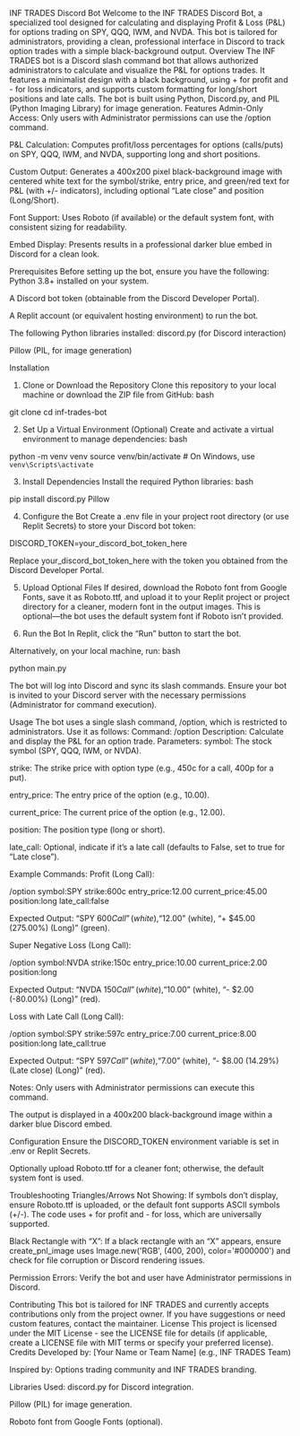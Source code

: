 INF TRADES Discord Bot
Welcome to the INF TRADES Discord Bot, a specialized tool designed for calculating and displaying Profit & Loss (P&L) for options trading on SPY, QQQ, IWM, and NVDA. This bot is tailored for administrators, providing a clean, professional interface in Discord to track option trades with a simple black-background output.
Overview
The INF TRADES bot is a Discord slash command bot that allows authorized administrators to calculate and visualize the P&L for options trades. It features a minimalist design with a black background, using + for profit and - for loss indicators, and supports custom formatting for long/short positions and late calls. The bot is built using Python, Discord.py, and PIL (Python Imaging Library) for image generation.
Features
Admin-Only Access: Only users with Administrator permissions can use the /option command.

P&L Calculation: Computes profit/loss percentages for options (calls/puts) on SPY, QQQ, IWM, and NVDA, supporting long and short positions.

Custom Output: Generates a 400x200 pixel black-background image with centered white text for the symbol/strike, entry price, and green/red text for P&L (with +/- indicators), including optional “Late close” and position (Long/Short).

Font Support: Uses Roboto (if available) or the default system font, with consistent sizing for readability.

Embed Display: Presents results in a professional darker blue embed in Discord for a clean look.

Prerequisites
Before setting up the bot, ensure you have the following:
Python 3.8+ installed on your system.

A Discord bot token (obtainable from the Discord Developer Portal).

A Replit account (or equivalent hosting environment) to run the bot.

The following Python libraries installed:
discord.py (for Discord interaction)

Pillow (PIL, for image generation)

Installation
1. Clone or Download the Repository
Clone this repository to your local machine or download the ZIP file from GitHub:
bash

git clone <your-repo-url>
cd inf-trades-bot

2. Set Up a Virtual Environment (Optional)
Create and activate a virtual environment to manage dependencies:
bash

python -m venv venv
source venv/bin/activate  # On Windows, use `venv\Scripts\activate`

3. Install Dependencies
Install the required Python libraries:
bash

pip install discord.py Pillow

4. Configure the Bot
Create a .env file in your project root directory (or use Replit Secrets) to store your Discord bot token:

DISCORD_TOKEN=your_discord_bot_token_here

Replace your_discord_bot_token_here with the token you obtained from the Discord Developer Portal.

5. Upload Optional Files
If desired, download the Roboto font from Google Fonts, save it as Roboto.ttf, and upload it to your Replit project or project directory for a cleaner, modern font in the output images. This is optional—the bot uses the default system font if Roboto isn’t provided.

6. Run the Bot
In Replit, click the “Run” button to start the bot.

Alternatively, on your local machine, run:
bash

python main.py

The bot will log into Discord and sync its slash commands. Ensure your bot is invited to your Discord server with the necessary permissions (Administrator for command execution).

Usage
The bot uses a single slash command, /option, which is restricted to administrators. Use it as follows:
Command: /option
Description: Calculate and display the P&L for an option trade.
Parameters:
symbol: The stock symbol (SPY, QQQ, IWM, or NVDA).

strike: The strike price with option type (e.g., 450c for a call, 400p for a put).

entry_price: The entry price of the option (e.g., 10.00).

current_price: The current price of the option (e.g., 12.00).

position: The position type (long or short).

late_call: Optional, indicate if it’s a late call (defaults to False, set to true for “Late close”).

Example Commands:
Profit (Long Call):

/option symbol:SPY strike:600c entry_price:12.00 current_price:45.00 position:long late_call:false

Expected Output: “SPY $600 Call” (white), “$12.00” (white), “+ $45.00 (275.00%) (Long)” (green).

Super Negative Loss (Long Call):

/option symbol:NVDA strike:150c entry_price:10.00 current_price:2.00 position:long

Expected Output: “NVDA $150 Call” (white), “$10.00” (white), “- $2.00 (-80.00%) (Long)” (red).

Loss with Late Call (Long Call):

/option symbol:SPY strike:597c entry_price:7.00 current_price:8.00 position:long late_call:true

Expected Output: “SPY $597 Call” (white), “$7.00” (white), “- $8.00 (14.29%) (Late close) (Long)” (red).

Notes:
Only users with Administrator permissions can execute this command.

The output is displayed in a 400x200 black-background image within a darker blue Discord embed.

Configuration
Ensure the DISCORD_TOKEN environment variable is set in .env or Replit Secrets.

Optionally upload Roboto.ttf for a cleaner font; otherwise, the default system font is used.

Troubleshooting
Triangles/Arrows Not Showing: If symbols don’t display, ensure Roboto.ttf is uploaded, or the default font supports ASCII symbols (+/-). The code uses + for profit and - for loss, which are universally supported.

Black Rectangle with “X”: If a black rectangle with an “X” appears, ensure create_pnl_image uses Image.new('RGB', (400, 200), color='#000000') and check for file corruption or Discord rendering issues.

Permission Errors: Verify the bot and user have Administrator permissions in Discord.

Contributing
This bot is tailored for INF TRADES and currently accepts contributions only from the project owner. If you have suggestions or need custom features, contact the maintainer.
License
This project is licensed under the MIT License - see the LICENSE file for details (if applicable, create a LICENSE file with MIT terms or specify your preferred license).
Credits
Developed by: [Your Name or Team Name] (e.g., INF TRADES Team)

Inspired by: Options trading community and INF TRADES branding.

Libraries Used:
discord.py for Discord integration.

Pillow (PIL) for image generation.

Roboto font from Google Fonts (optional).

